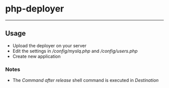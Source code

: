 # php-deployer
- - -

## Usage

- Upload the deployer on your server
- Edit the settings in */config/myslq.php* and */config/users.php*
- Create new application

### Notes

- The *Command after release* shell command is executed in *Destination*